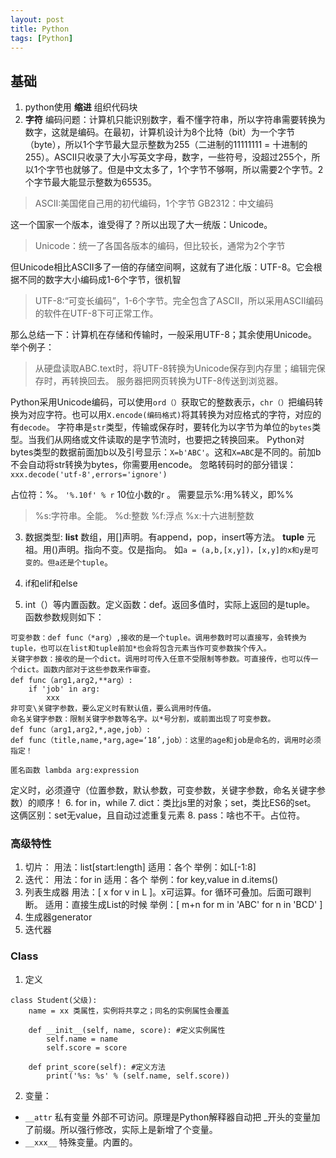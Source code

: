 ```yaml
---
layout: post
title: Python
tags: [Python]
---
```

## 基础 ##
1. python使用 **缩进** 组织代码块
2. **字符** 编码问题：计算机只能识别数字，看不懂字符串，所以字符串需要转换为数字，这就是编码。在最初，计算机设计为8个比特（bit）为一个字节（byte），所以1个字节最大显示整数为255（二进制的11111111 = 十进制的255）。ASCII只收录了大小写英文字母，数字，一些符号，没超过255个，所以1个字节也就够了。但是中文太多了，1个字节不够啊，所以需要2个字节。2个字节最大能显示整数为65535。
>ASCII:美国佬自己用的初代编码，1个字节
GB2312：中文编码

这一个国家一个版本，谁受得了？所以出现了大一统版：Unicode。
>Unicode：统一了各国各版本的编码，但比较长，通常为2个字节

但Unicode相比ASCII多了一倍的存储空间啊，这就有了进化版：UTF-8。它会根据不同的数字大小编码成1-6个字节，很机智
>UTF-8:“可变长编码”，1-6个字节。完全包含了ASCII，所以采用ASCII编码的软件在UTF-8下可正常工作。

那么总结一下：计算机在存储和传输时，一般采用UTF-8；其余使用Unicode。举个例子：
>从硬盘读取ABC.text时，将UTF-8转换为Unicode保存到内存里；编辑完保存时，再转换回去。
服务器把网页转换为UTF-8传送到浏览器。

Python采用Unicode编码，可以使用```ord（）```获取它的整数表示，```chr（）```把编码转换为对应字符。也可以用```X.encode(编码格式)```将其转换为对应格式的字符，对应的有```decode```。
字符串是```str```类型，传输或保存时，要转化为以字节为单位的```bytes```类型。当我们从网络或文件读取的是字节流时，也要把之转换回来。
Python对bytes类型的数据前面加b以及引号显示：```X=b'ABC'```。这和```X=ABC```是不同的。前加b不会自动将str转换为bytes，你需要用encode。
忽略转码时的部分错误：```xxx.decode('utf-8',errors='ignore')```

占位符：%。  ```'%.10f' % r``` 10位小数的r 。  需要显示%:用%转义，即%%
>%s:字符串。全能。
%d:整数
%f:浮点
%x:十六进制整数

3. 数据类型: **list** 数组，用[]声明。有append，pop，insert等方法。
 **tuple** 元祖。用()声明。指向不变。仅是指向。 如```a = (a,b,[x,y])，[x,y]的x和y是可变的。但a还是个tuple```。

4. if和elif和else
5. int（）等内置函数。定义函数：def。返回多值时，实际上返回的是tuple。
函数参数规则如下：
```
可变参数：def func（*arg）,接收的是一个tuple。调用参数时可以直接写，会转换为tuple，也可以在list和tuple前加*也会将包含元素当作可变参数挨个传入。
关键字参数：接收的是一个dict。调用时可传入任意不受限制等参数。可直接传，也可以传一个dict。函数内部对于这些参数来作审查。
def func（arg1,arg2,**arg）:
    if 'job' in arg:
        xxx
非可变\关键字参数，要么定义时有默认值，要么调用时传值。
命名关键字参数：限制关键字参数等名字。以*号分割，或前面出现了可变参数。
def func（arg1,arg2,*,age,job）:
def func（title,name,*arg,age=‘18’,job）：这里的age和job是命名的，调用时必须指定！

匿名函数 lambda arg:expression
```
定义时，必须遵守（位置参数，默认参数，可变参数，关键字参数，命名关键字参数）的顺序！
6. for in，while
7. dict：类比js里的对象；set，类比ES6的set。 这俩区别：set无value，且自动过滤重复元素
8. pass：啥也不干。占位符。

### 高级特性 ###
1. 切片：
用法：list[start:length]
适用：各个
举例：如L[-1:8]
2. 迭代：
用法：for in
适用：各个
举例：for key,value in d.items()
3. 列表生成器
用法：[ x for v in L ]。x可运算。for 循环可叠加。后面可跟判断。
适用：直接生成List的时候
举例：[ m+n for m in 'ABC' for n in 'BCD' ]
4. 生成器generator
5. 迭代器

### Class ###
 1. 定义
```
class Student(父级):
    name = xx 类属性，实例将共享之；同名的实例属性会覆盖

    def __init__(self, name, score): #定义实例属性
        self.name = name
        self.score = score

    def print_score(self): #定义方法
        print('%s: %s' % (self.name, self.score))
```
 2. 变量：
 - `__attr` 私有变量 外部不可访问。原理是Python解释器自动把 _开头的变量加了前缀。所以强行修改，实际上是新增了个变量。
 - `__xxx__` 特殊变量。内置的。
